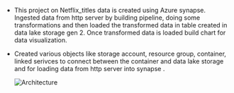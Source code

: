 - This project on Netflix_titles data is created using Azure synapse. Ingested data from http server by building pipeline, doing some transformations and then loaded the transformed data in table created in data lake storage gen 2. Once transformed data is loaded build chart for data visualization.
- Created various objects like storage account, resource group, container, linked serivces to connect between the container and data lake storage and for loading data from http server into synapse .

  ![Architecture](https://raw.githubusercontent.com/adityaa2b/Data-Engineer-learning-guide/main/Hands-on%20projects/Netflix_titles/Architecture.png)
